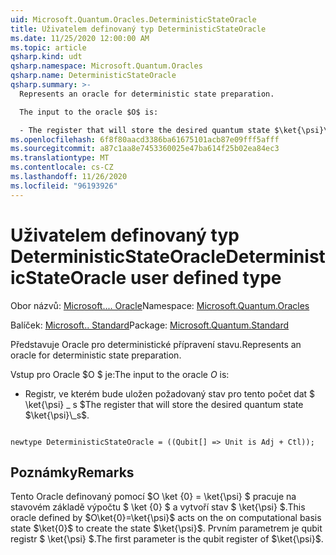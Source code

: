```yaml
---
uid: Microsoft.Quantum.Oracles.DeterministicStateOracle
title: Uživatelem definovaný typ DeterministicStateOracle
ms.date: 11/25/2020 12:00:00 AM
ms.topic: article
qsharp.kind: udt
qsharp.namespace: Microsoft.Quantum.Oracles
qsharp.name: DeterministicStateOracle
qsharp.summary: >-
  Represents an oracle for deterministic state preparation.

  The input to the oracle $O$ is:

  - The register that will store the desired quantum state $\ket{\psi}\_s$.
ms.openlocfilehash: 6f8f80aacd3386ba61675101acb87e09fff5afff
ms.sourcegitcommit: a87c1aa8e7453360025e47ba614f25b02ea84ec3
ms.translationtype: MT
ms.contentlocale: cs-CZ
ms.lasthandoff: 11/26/2020
ms.locfileid: "96193926"
---
```

# <a name="deterministicstateoracle-user-defined-type"></a><span data-ttu-id="d81f8-102">Uživatelem definovaný typ DeterministicStateOracle</span><span class="sxs-lookup"><span data-stu-id="d81f8-102">DeterministicStateOracle user defined type</span></span>

<span data-ttu-id="d81f8-103">Obor názvů: [Microsoft.... Oracle](xref:Microsoft.Quantum.Oracles)</span><span class="sxs-lookup"><span data-stu-id="d81f8-103">Namespace: [Microsoft.Quantum.Oracles](xref:Microsoft.Quantum.Oracles)</span></span>

<span data-ttu-id="d81f8-104">Balíček: [Microsoft.. Standard](https://nuget.org/packages/Microsoft.Quantum.Standard)</span><span class="sxs-lookup"><span data-stu-id="d81f8-104">Package: [Microsoft.Quantum.Standard](https://nuget.org/packages/Microsoft.Quantum.Standard)</span></span>


<span data-ttu-id="d81f8-105">Představuje Oracle pro deterministické přípravení stavu.</span><span class="sxs-lookup"><span data-stu-id="d81f8-105">Represents an oracle for deterministic state preparation.</span></span>

<span data-ttu-id="d81f8-106">Vstup pro Oracle $O $ je:</span><span class="sxs-lookup"><span data-stu-id="d81f8-106">The input to the oracle $O$ is:</span></span>

- <span data-ttu-id="d81f8-107">Registr, ve kterém bude uložen požadovaný stav pro tento počet dat $ \ket{\psi} \_ s $</span><span class="sxs-lookup"><span data-stu-id="d81f8-107">The register that will store the desired quantum state $\ket{\psi}\_s$.</span></span>

```qsharp

newtype DeterministicStateOracle = ((Qubit[] => Unit is Adj + Ctl));
```



## <a name="remarks"></a><span data-ttu-id="d81f8-108">Poznámky</span><span class="sxs-lookup"><span data-stu-id="d81f8-108">Remarks</span></span>

<span data-ttu-id="d81f8-109">Tento Oracle definovaný pomocí $O \ket {0} = \ket{\psi} $ pracuje na stavovém základě výpočtu $ \ket {0} $ a vytvoří stav $ \ket{\psi} $.</span><span class="sxs-lookup"><span data-stu-id="d81f8-109">This oracle defined by $O\ket{0}=\ket{\psi}$ acts on the on computational basis state $\ket{0}$ to create the state $\ket{\psi}$.</span></span>
<span data-ttu-id="d81f8-110">Prvním parametrem je qubit registr $ \ket{\psi} $.</span><span class="sxs-lookup"><span data-stu-id="d81f8-110">The first parameter is the qubit register of $\ket{\psi}$.</span></span>